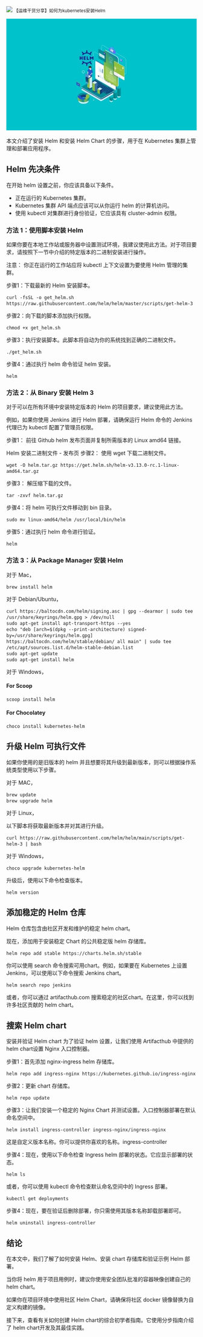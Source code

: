 <img src="/assets/image/k8s.png" style="max-width: 70%; height: auto;">
<small>【运维干货分享】如何为kubernetes安装Helm</small>

![](image-124.png)

本文介绍了安装 Helm 和安装 Helm Chart 的步骤，用于在 Kubernetes 集群上管理和部署应用程序。

## Helm 先决条件
在开始 helm 设置之前，你应该具备以下条件。

- 正在运行的 Kubernetes 集群。
- Kubernetes 集群 API 端点应该可以从你运行 helm 的计算机访问。
- 使用 kubectl 对集群进行身份验证，它应该具有 cluster-admin 权限。
### 方法 1：使用脚本安装 Helm
如果你要在本地工作站或服务器中设置测试环境，我建议使用此方法。对于项目要求，请按照下一节中介绍的特定版本的二进制安装进行操作。

注意： 你正在运行的工作站应将 kubectl 上下文设置为要使用 Helm 管理的集群。

步骤1：下载最新的 Helm 安装脚本。
```
curl -fsSL -o get_helm.sh https://raw.githubusercontent.com/helm/helm/master/scripts/get-helm-3
```
步骤2：向下载的脚本添加执行权限。
```
chmod +x get_helm.sh
```
步骤3：执行安装脚本。此脚本将自动为你的系统找到正确的二进制文件。
```
./get_helm.sh
```
步骤4：通过执行 helm 命令验证 helm 安装。
```
helm
```
### 方法 2：从 Binary 安装 Helm 3
对于可以在所有环境中安装特定版本的 Helm 的项目要求，建议使用此方法。

例如，如果你使用 Jenkins 进行 Helm 部署，请确保运行 Helm 命令的 Jenkins 代理已为 kubectl 配置了管理员权限。

步骤1： 前往 Github helm 发布页面并复制所需版本的 Linux amd64 链接。

Helm 安装二进制文件 - 发布页
步骤2： 使用 wget 下载二进制文件。
```
wget -O helm.tar.gz https://get.helm.sh/helm-v3.13.0-rc.1-linux-amd64.tar.gz
```
步骤3： 解压缩下载的文件。
```
tar -zxvf helm.tar.gz
```
步骤4：将 helm 可执行文件移动到 bin 目录。
```
sudo mv linux-amd64/helm /usr/local/bin/helm
```
步骤5：通过执行 helm 命令进行验证。
```
helm
```
### 方法 3：从 Package Manager 安装 Helm
对于 Mac，
```
brew install helm
```
对于 Debian/Ubuntu，
```
curl https://baltocdn.com/helm/signing.asc | gpg --dearmor | sudo tee /usr/share/keyrings/helm.gpg > /dev/null
sudo apt-get install apt-transport-https --yes
echo "deb [arch=$(dpkg --print-architecture) signed-by=/usr/share/keyrings/helm.gpg] https://baltocdn.com/helm/stable/debian/ all main" | sudo tee /etc/apt/sources.list.d/helm-stable-debian.list
sudo apt-get update
sudo apt-get install helm
```
对于 Windows，

#### For Scoop
```
scoop install helm
```
#### For Chocolatey
```
choco install kubernetes-helm
```
## 升级 Helm 可执行文件
如果你使用的是旧版本的 helm 并且想要将其升级到最新版本，则可以根据操作系统类型使用以下步骤。

对于 MAC，
```
brew update
brew upgrade helm
```
对于 Linux，

以下脚本将获取最新版本并对其进行升级。
```
curl https://raw.githubusercontent.com/helm/helm/main/scripts/get-helm-3 | bash
```
对于 Windows，
```
choco upgrade kubernetes-helm
```
升级后，使用以下命令检查版本。
```
helm version
```
## 添加稳定的 Helm 仓库
Helm 仓库包含由社区开发和维护的稳定 helm chart。

现在，添加用于安装稳定 Chart 的公共稳定版 helm 存储库。
```
helm repo add stable https://charts.helm.sh/stable
```
你可以使用 search 命令搜索可用chart。例如，如果要在 Kubernetes 上设置 Jenkins，可以使用以下命令搜索 Jenkins chart。
```
helm search repo jenkins
```
或者，你可以通过 artifacthub.com 搜索稳定的社区chart。在这里，你可以找到许多社区贡献的 helm chart。

## 搜索 Helm chart
安装并验证 Helm chart
为了验证 helm 设置，让我们使用 Artifacthub 中提供的 helm chart设置 Nginx 入口控制器。

步骤1：首先添加 nginx-ingress helm 存储库。
```
helm repo add ingress-nginx https://kubernetes.github.io/ingress-nginx
```
步骤2：更新 chart 存储库。
```
helm repo update
```
步骤3：让我们安装一个稳定的 Nginx Chart 并测试设置。入口控制器部署在默认命名空间中。
```
helm install ingress-controller ingress-nginx/ingress-nginx
```
这是自定义版本名称。你可以提供你喜欢的名称。ingress-controller

步骤4：现在，使用以下命令检查 Ingress helm 部署的状态。它应显示部署的状态。
```
helm ls
```
或者，你可以使用 kubectl 命令检查默认命名空间中的 Ingress 部署。
```
kubectl get deployments
```
步骤4：现在，要在验证后删除部署，你只需使用其版本名称卸载部署即可。
```
helm uninstall ingress-controller
```
## 结论
在本文中，我们了解了如何安装 Helm、安装 chart 存储库和验证示例 Helm 部署。

当你将 helm 用于项目用例时，建议你使用安全团队批准的容器映像创建自己的 helm chart。

如果你在项目环境中使用社区 Helm Chart，请确保将社区 docker 镜像替换为自定义构建的镜像。

接下来，查看有关如何创建 Helm chart的综合初学者指南。它使用分步指南介绍了 helm chart开发及其最佳实践。